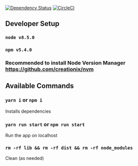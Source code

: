 [![Dependency Status](https://gemnasium.com/badges/github.com/hoppispace/hoppi-space-web-app.svg)](https://gemnasium.com/github.com/hoppispace/hoppi-space-web-app) [![CircleCI](https://img.shields.io/circleci/project/github/RedSparr0w/node-csgo-parser.svg?style=plastic)](https://circleci.com/gh/hoppispace/hoppi-space-web-app)

## Developer Setup
### `node v8.5.0`
### `npm v5.4.0`
### Recommended to install Node Version Manager https://github.com/creationix/nvm

## Available Commands

### `yarn i` or `npm i`
Installs dependencies

### `yarn run start` or `npm run start`
Run the app on localhost

### `rm -rf lib && rm -rf dist && rm -rf node_modules`
Clean (as needed)

